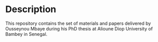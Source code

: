# Description 

This repository contains the set of materials and papers delivered by Ousseynou Mbaye during his PhD thesis at Alioune Diop University of Bambey in Senegal.
